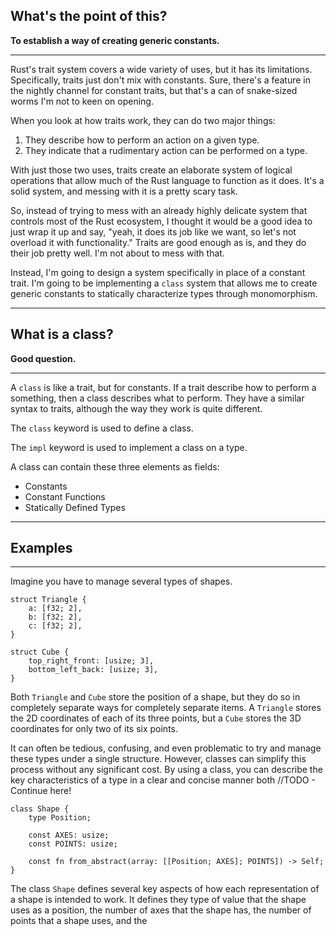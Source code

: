 ## What's the point of this? ##
**To establish a way of creating generic constants.**

___

Rust's trait system covers a wide variety of uses, but it has its limitations.
Specifically, traits just don't mix with constants. Sure, there's a feature in the
nightly channel for constant traits, but that's a can of snake-sized worms
I'm not to keen on opening.

When you look at how traits work, they can do two major things:
1. They describe how to perform an action on a given type.
2. They indicate that a rudimentary action can be performed on a type.

With just those two uses, traits create an elaborate system of logical operations
that allow much of the Rust language to function as it does. It's a solid system,
and messing with it is a pretty scary task.

So, instead of trying to mess with an already highly delicate system that
controls most of the Rust ecosystem, I thought it would be a good idea to
just wrap it up and say, "yeah, it does its job like we want, so let's not overload
it with functionality." Traits are good enough as is, and they do their job pretty well.
I'm not about to mess with that.

Instead, I'm going to design a system specifically in place of a constant trait.
I'm going to be implementing a `class` system that allows me to create generic
constants to statically characterize types through monomorphism.

___

## What is a class? ##
**Good question.**

___

A `class` is like a trait, but for constants. If a trait describe how to perform
a something, then a class describes what to perform. They have a similar syntax
to traits, although the way they work is quite different.

The `class` keyword is used to define a class.

The `impl` keyword is used to implement a class on a type.

A class can contain these three elements as fields:
- Constants
- Constant Functions
- Statically Defined Types

___

## Examples ##

___

Imagine you have to manage several types of shapes.

```
struct Triangle {
    a: [f32; 2],
    b: [f32; 2],
    c: [f32; 2],
}

struct Cube {
    top_right_front: [usize; 3],
    bottom_left_back: [usize; 3],
}
```

Both `Triangle` and `Cube` store the position of a shape, but they do so in
completely separate ways for completely separate items. A `Triangle` stores
the 2D coordinates of each of its three points, but a `Cube` stores the 3D
coordinates for only two of its six points.

It can often be tedious, confusing, and even problematic to try and manage these
types under a single structure. However, classes can simplify this process without
any significant cost. By using a class, you can describe the key characteristics
of a type in a clear and concise manner both //TODO - Continue here!

```
class Shape {
    type Position;
    
    const AXES: usize; 
    const POINTS: usize;
    
    const fn from_abstract(array: [[Position; AXES]; POINTS]) -> Self;
}
```

The class `Shape` defines several key aspects of how each representation
of a shape is intended to work. It defines they type of value that the shape
uses as a position, the number of axes that the shape has, the number of
points that a shape uses, and the
